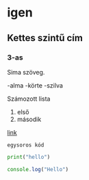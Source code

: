 # igen
## Kettes szintű cím 
### 3-as


Sima szöveg.


-alma
-körte
-szilva


Számozott lista
1. első
2. második

[link](http://acsjszki.hu)


`egysoros kód`

```python
print("hello")
```

```javascript
console.log("Hello")
